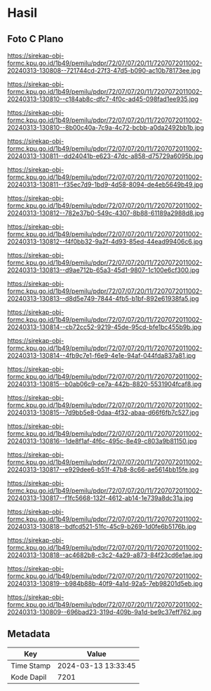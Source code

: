 # Hasil

## Foto C Plano

https://sirekap-obj-formc.kpu.go.id/1b49/pemilu/pdpr/72/07/07/20/11/7207072011002-20240313-130808--721744cd-27f3-47d5-b090-ac10b78173ee.jpg

https://sirekap-obj-formc.kpu.go.id/1b49/pemilu/pdpr/72/07/07/20/11/7207072011002-20240313-130810--c184ab8c-dfc7-4f0c-ad45-098fad1ee935.jpg

https://sirekap-obj-formc.kpu.go.id/1b49/pemilu/pdpr/72/07/07/20/11/7207072011002-20240313-130810--8b00c40a-7c9a-4c72-bcbb-a0da2492bb1b.jpg

https://sirekap-obj-formc.kpu.go.id/1b49/pemilu/pdpr/72/07/07/20/11/7207072011002-20240313-130811--dd24041b-e623-47dc-a858-d75729a6095b.jpg

https://sirekap-obj-formc.kpu.go.id/1b49/pemilu/pdpr/72/07/07/20/11/7207072011002-20240313-130811--f35ec7d9-1bd9-4d58-8094-de4eb5649b49.jpg

https://sirekap-obj-formc.kpu.go.id/1b49/pemilu/pdpr/72/07/07/20/11/7207072011002-20240313-130812--782e37b0-549c-4307-8b88-61189a2988d8.jpg

https://sirekap-obj-formc.kpu.go.id/1b49/pemilu/pdpr/72/07/07/20/11/7207072011002-20240313-130812--f4f0bb32-9a2f-4d93-85ed-44ead99406c6.jpg

https://sirekap-obj-formc.kpu.go.id/1b49/pemilu/pdpr/72/07/07/20/11/7207072011002-20240313-130813--d9ae712b-65a3-45d1-9807-1c100e6cf300.jpg

https://sirekap-obj-formc.kpu.go.id/1b49/pemilu/pdpr/72/07/07/20/11/7207072011002-20240313-130813--d8d5e749-7844-4fb5-b1bf-892e61938fa5.jpg

https://sirekap-obj-formc.kpu.go.id/1b49/pemilu/pdpr/72/07/07/20/11/7207072011002-20240313-130814--cb72cc52-9219-45de-95cd-bfe1bc455b9b.jpg

https://sirekap-obj-formc.kpu.go.id/1b49/pemilu/pdpr/72/07/07/20/11/7207072011002-20240313-130814--4fb9c7e1-f6e9-4e1e-94af-044fda837a81.jpg

https://sirekap-obj-formc.kpu.go.id/1b49/pemilu/pdpr/72/07/07/20/11/7207072011002-20240313-130815--b0ab06c9-ce7a-442b-8820-5531904fcaf8.jpg

https://sirekap-obj-formc.kpu.go.id/1b49/pemilu/pdpr/72/07/07/20/11/7207072011002-20240313-130815--7d9bb5e8-0daa-4f32-abaa-d66f6fb7c527.jpg

https://sirekap-obj-formc.kpu.go.id/1b49/pemilu/pdpr/72/07/07/20/11/7207072011002-20240313-130816--1de8f1af-4f6c-495c-8e49-c803a9b81150.jpg

https://sirekap-obj-formc.kpu.go.id/1b49/pemilu/pdpr/72/07/07/20/11/7207072011002-20240313-130817--e929dee6-b51f-47b8-8c66-ae5614bb15fe.jpg

https://sirekap-obj-formc.kpu.go.id/1b49/pemilu/pdpr/72/07/07/20/11/7207072011002-20240313-130817--f1fc5668-132f-4612-ab14-1e739a8dc31a.jpg

https://sirekap-obj-formc.kpu.go.id/1b49/pemilu/pdpr/72/07/07/20/11/7207072011002-20240313-130818--bdfcd521-51fc-45c9-b269-1d0fe6b5176b.jpg

https://sirekap-obj-formc.kpu.go.id/1b49/pemilu/pdpr/72/07/07/20/11/7207072011002-20240313-130818--ac4682b8-c3c2-4a29-a873-84f23cd6e1ae.jpg

https://sirekap-obj-formc.kpu.go.id/1b49/pemilu/pdpr/72/07/07/20/11/7207072011002-20240313-130819--b984b88b-40f9-4a1d-92a5-7eb98201d5eb.jpg

https://sirekap-obj-formc.kpu.go.id/1b49/pemilu/pdpr/72/07/07/20/11/7207072011002-20240313-130809--696bad23-319d-409b-9a1d-be9c37eff762.jpg


## Metadata

| Key        | Value               |
| ---------- | ------------------- |
| Time Stamp | 2024-03-13 13:33:45 |
| Kode Dapil | 7201                |



